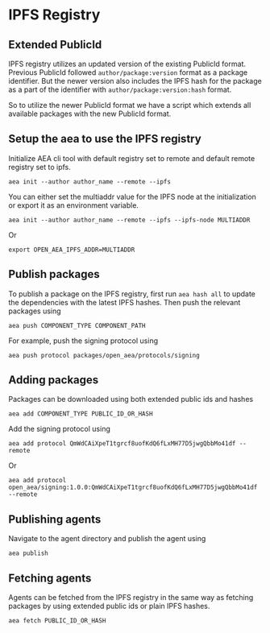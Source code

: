 # IPFS Registry

## Extended PublicId

IPFS registry utilizes an updated version of the existing PublicId format. Previous PublicId followed `author/package:version` format as a package identifier. But the newer version also includes the IPFS hash for the package as a part of the identifier with `author/package:version:hash` format.

So to utilize the newer PublicId format we have a script which extends all available packages with the new PublicId format.

## Setup the aea to use the IPFS registry

Initialize AEA cli tool with default registry set to remote and default remote registry set to ipfs.

`aea init --author author_name --remote --ipfs`

You can either set the multiaddr value for the IPFS node at the initialization or export it as an environment variable.

`aea init --author author_name --remote --ipfs --ipfs-node MULTIADDR`

Or

`export OPEN_AEA_IPFS_ADDR=MULTIADDR`

## Publish packages

To publish a package on the IPFS registry, first run `aea hash all` to update the dependencies with the latest IPFS hashes. Then push the relevant packages using

`aea push COMPONENT_TYPE COMPONENT_PATH`

For example, push the signing protocol using

`aea push protocol packages/open_aea/protocols/signing`

## Adding packages

Packages can be downloaded using both extended public ids and hashes

`aea add COMPONENT_TYPE PUBLIC_ID_OR_HASH`

Add the signing protocol using

`aea add protocol QmWdCAiXpeT1tgrcf8uofKdQ6fLxMH77D5jwgQbbMo41df --remote`

Or

`aea add protocol open_aea/signing:1.0.0:QmWdCAiXpeT1tgrcf8uofKdQ6fLxMH77D5jwgQbbMo41df --remote`

## Publishing agents

Navigate to the agent directory and publish the agent using

`aea publish`

## Fetching agents

Agents can be fetched from the IPFS registry in the same way as fetching packages by using extended public ids or plain IPFS hashes.

`aea fetch PUBLIC_ID_OR_HASH`

